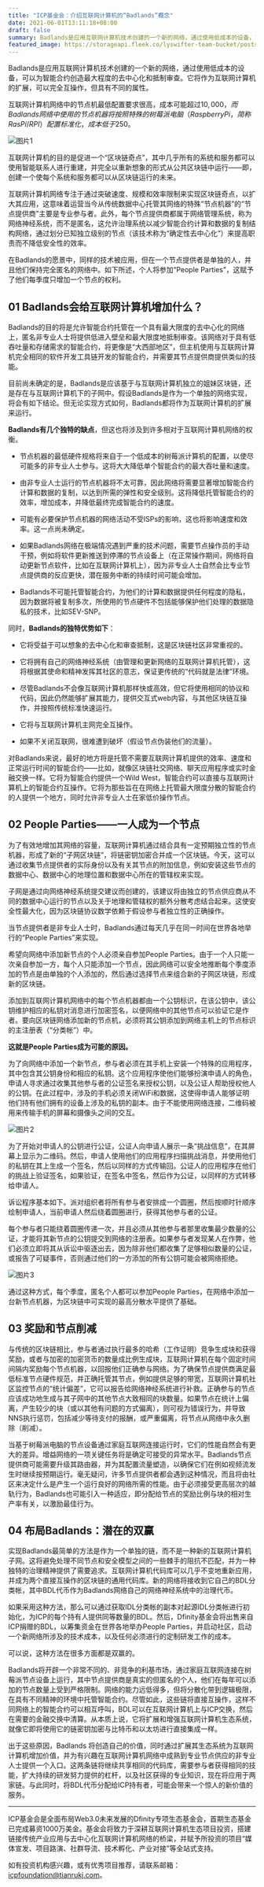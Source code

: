 ```yaml
---
title: "ICP基金会：介绍互联网计算机的“Badlands”概念"
date: 2021-06-01T13:11:18+08:00
draft: false
summary: Badlands是应用互联网计算机技术创建的一个新的网络，通过使用低成本的设备，可以为智能合约创造最大程度的去中心化和抵制审查。它将作为互联网计算机的扩展，可以完全互操作，但具有不同的属性。
featured_image: https://storageapi.fleek.co/lyswifter-team-bucket/posts/badlands/1_H_yp_VaWKh3C8vc0ammdAQ.jpeg
---
```




Badlands是应用互联网计算机技术创建的一个新的网络，通过使用低成本的设备，可以为智能合约创造最大程度的去中心化和抵制审查。它将作为互联网计算机的扩展，可以完全互操作，但具有不同的属性。  

互联网计算机网络中的节点机最低配置要求很高，成本可能超过$10,000，而Badlands网络中使用的节点机器将按照特殊的树莓派电脑（Raspberry Pi，简称RasPi / RPI）配置标准化，成本低于$250。

![](https://storageapi.fleek.co/lyswifter-team-bucket/posts/badlands/图片1.png "图片1")


互联网计算机的目的是促进一个“区块链奇点”，其中几乎所有的系统和服务都可以使用智能联系人进行重建，并完全以重新想象的形式从公共区块链中运行——即，创建一个使每个系统和服务都可以从区块链运行的未来。

互联网计算机网络专注于通过突破速度、规模和效率限制来实现区块链奇点，以扩大其应用，这意味着运营当今从传统数据中心托管其网络的特殊“节点机器”的“节点提供商”主要是专业参与者。此外，每个节点提供商都属于网络管理系统，称为网络神经系统，而不是匿名，这允许治理系统以减少智能合约计算和数据的复制结构网络，通过划分已知独立级别的节点（该技术称为“确定性去中心化”）来提高职责而不降低安全性的效率。

在Badlands的愿景中，同样的技术被应用，但在一个节点提供者是单独的人，并且他们保持完全匿名的网络中。如下所述，个人将参加“People Parties”，这赋予了他们每季度只增加一个节点的权利。



## 01 Badlands会给互联网计算机增加什么？


Badlands的目的将是允许智能合约托管在一个具有最大限度的去中心化的网络上，匿名非专业人士将提供低进入壁垒和最大限度地抵制审查。该网络对于具有低吞吐量和存储需求的智能合约，将更像是“大西部地区”，但主机使用与互联网计算机完全相同的软件开发工具链开发的智能合约，并需要其节点提供商提供类似的技能。

目前尚未确定的是，Badlands是应该基于与互联网计算机独立的姐妹区块链，还是存在与互联网计算机下的子网中。假设Badlands是作为一个单独的网络实现，将会有如下结论。但无论实现方式如何，Badlands都将作为互联网计算机的扩展来运行。


**Badlands有几个独特的缺点**，但这也将涉及到许多相对于互联网计算机网络的权衡。

- 节点机器的最低硬件规格将来自于一个低成本的树莓派计算机的配置，以使尽可能多的非专业人士参与。这将大大降低单个智能合约的最大吞吐量和速度。

- 由非专业人士运行的节点机器将不太可靠，因此网络将需要显著增加智能合约计算和数据的复制，以达到所需的弹性和安全级别。这将降低托管智能合约的效率，增加成本，并降低最终完成智能合约的速度。

- 可能有必要保护节点机器的网络活动不受ISPs的影响，这也将影响速度和效率。这一点尚未确定。

- 如果Badlands网络在极端情况遇到严重的技术问题，需要节点操作员的手动干预，例如将软件更新推送到停滞的节点设备上（在正常操作期间，网络将自动更新节点软件，比如在互联网计算机上），因为非专业人士自然会比专业节点提供商的反应更快，潜在服务中断的持续时间可能会增加。

- Badlands不可能托管智能合约，为他们的计算和数据提供任何程度的隐私，因为数据将被复制多次，所使用的节点硬件不包括能够保护他们处理的数据隐私的技术，比如SEV-SNP。  


同时，**Badlands的独特优势如下**：

- 它将受益于可以想象的去中心化和审查抵制，这是区块链社区非常重视的。

- 它将拥有自己的网络神经系统（由管理和更新网络的互联网计算机托管），这将根据其使命和精神发挥其社区的意志，保证更传统的“代码就是法律”环境。

- 尽管Badlands不会像互联网计算机那样快或高效，但它将使用相同的协议和代码，因此仍然能够扩展其能力，提供交互式web内容，与其他区块链互操作，并按照传统标准快速运行。

- 它将与互联网计算机主网完全互操作。

- 如果不关闭互联网，很难遭到破坏（假设节点伪装他们的流量）。

对Badlands来说，最好的地方将是托管不需要互联网计算机提供的效率、速度和正常运行时间的智能合约——比如，就像区块链社交网络、聊天应用程序或实时金融交换一样。它将为智能合约提供一个Wild West，智能合约可以直接与互联网计算机上的智能合约互操作。它将为那些旨在在网络上托管最大限度分散的智能合约的人提供一个地方，同时允许非专业人士在家低价操作节点。



## 02 People Parties——一人成为一个节点
为了有效地增加其网络的容量，互联网计算机通过结合具有一定预期独立性的节点机器，形成了新的“子网区块链”，将链密钥加密合并成一个区块链。今天，这可以通过收集节点提供者的实际身份以及有关其节点的附加信息，例如安装这些节点的数据中心、数据中心的地理位置和数据中心所在的管辖权来实现。


子网是通过向网络神经系统提交建议而创建的，该建议将由独立的节点供应商从不同的数据中心运行的节点以及关于地理和管辖权的额外分散考虑结合起来。这使安全性最大化，因为区块链协议数学依赖于假设参与者独立性的正确操作。


当节点提供者是非专业人士时，Badlands通过每天几乎在同一时间在世界各地举行的“People Parties”来实现。


希望向网络中添加新节点的个人必须亲自参加People Parties。由于一个人只能一次亲自参加一方，每个人只能添加一个节点，因此网络可以安全地推断每个季度添加的节点是由单独的个人添加的，然后通过选择节点来组合新的子网区块链，形成新的区块链。


添加到互联网计算机网络中的每个节点机器都由一个公钥标识，在该公钥中，该公钥维护相应的私钥对消息进行加密签名，以便网络中的其他节点可以验证它是作者。要向区块链网络添加新的节点机，必须将其公钥添加到网络主机上的节点标识的主注册表（“分类帐”）中。


**这就是People Parties成为可能的原因。**



为了向网络中添加一个新节点，参与者必须在其手机上安装一个特殊的应用程序，其中包含其公钥身份和相应的私钥。这个应用程序使他们能够扮演申请人的角色，申请人寻求通过收集其他参与者的公证签名来授权公钥，以及公证人帮助授权他人的公钥。在此过程中，涉及的手机必须关闭WiFi和数据，这使得申请人能够证明他们持有他们拥有的设备上涉及的私钥的副本。由于不能使用网络连接，二维码被用来传输手机的屏幕和摄像头之间的交互。

![](https://storageapi.fleek.co/lyswifter-team-bucket/posts/badlands/图片2.png "图片2")

为了开始对申请人的公钥进行公证，公证人向申请人展示一条“挑战信息”，在其屏幕上显示为二维码。然后，申请人使用他们的应用程序扫描挑战消息，并使用他们的私钥在其上生成一个签名，然后以同样的方式传输回。公证人的应用程序在他们的挑战上验证签名，如果验证，在签名中签名，然后作为公证，以同样的方式转移给申请人。


诉讼程序基本如下。派对组织者将所有参与者安排成一个圆圈，然后按顺时针顺序绘制申请人，当前申请人然后绕着圆圈进行，获得其他参与者的公证。


每个参与者只能绕着圆圈传递一次，并且必须从其他参与者那里收集最少数量的公证，才能将其新节点的公钥提交到网络的注册表。如果参与者发现某人在作弊，他们必须立即将其从诉讼中驱逐出去，因为除非他们都收集了足够相似数量的公证，或报告了可疑事件，否则通过他们的一方添加的所有公钥可能会被网络拒绝。


![](https://storageapi.fleek.co/lyswifter-team-bucket/posts/badlands/图片3.png "图片3")

通过这种方式，每个季度，匿名个人都可以参加People Parties，在网络中添加一台新节点机器，为区块链中可实现的最高分散水平提供了基础。



## 03 奖励和节点削减  

与传统的区块链相比，参与者通过执行最多的哈希（工作证明）竞争生成块和获得奖励，或者与加密的加密货币的数量成比例生成块，互联网计算机在每个固定时间间隔内奖励每个节点机器，以回报他们正确参与网络。为了确保节点提供商满足最低标准节点硬件规范，并正确托管其节点，例如提供足够的带宽，互联网计算机社区监控节点的“统计偏差”，它可以报告给网络神经系统进行补救。正确参与的节点应该成功地生成与其子网中的其他节点大致相同的块数量。如果节点在统计上偏离，产生较少的块（或以其他有问题的方式偏离），则可视为错误行为，并导致NNS执行惩罚，包括减少等待支付的报酬，或严重偏离，将节点从网络中永久删除（削减）。

当基于树莓派电脑的节点设备通过家庭互联网连接运行时，它们的性能自然会有更大的差异。增益网络的一项关键任务将是确定可接受的异常水平。Badlands节点提供商可能需要升级其路由器，并为其配置流量塑造，以确保它们在例如视频流发生时继续按预期运行。毫无疑问，许多节点提供者都会遇到这种情况，而且将由社区来决定什么是产生一个运行良好的网络所需的性能。由于必须接受更高层次的越轨行为，Badlands也可能引入一种适应，即分配给节点的奖励比例与块的相对生产率有关，以激励最佳行为。


## 04 布局Badlands：潜在的双赢

实现Badlands最简单的方法是作为一个单独的链，而不是一种新的互联网计算机子网。这将避免处理不同节点和安全模型之间的一些棘手的阻抗不匹配，并为一种独特的治理精神提供了需要追求。互联网计算机代码库可以几乎不变地重新应用，并成为两个直接互操作的区块链的通用代码库。新的网络将接收到它自己的BDL分类帐，其中BDL代币作为Badlands网络自己的网络神经系统中的治理代币。


如果采用这种方法，那么可以通过获取IDL分类帐的副本对起源IDL分类帐进行初始化，为ICP的每个持有人提供同等数量的BDL。然后，Dfinity基金会将出售来自ICP捐赠的BDL，以筹集资金在世界各地举办People Parties，并启动社区，启动一个新网络所涉及的技术成本，以及任何必须进行的定制研发工作的成本。


可以说，这种方法在很多方面都是双赢的。


Badlands将开辟一个非常不同的、非竞争的利基市场，通过家庭互联网连接在树莓派节点设备上运行，其中节点提供商是真实的但匿名的个人，他们在每年可以添加的节点数量上受到严格限制。网络的能力远低得多，但将分散化带到逻辑极限，在具有不同精神的环境中托管智能合约。尽管如此，这些链将直接互操作，这样不同网络上的智能合约可以相互呼叫，BDL可以在互联网计算机上与ICP交换，然后在需要的金融交换中清算。从本质上说，它将扩展和增强互联网计算机生态系统，就像它即将使用它的链密钥加密与比特币和以太坊进行直接集成一样。


出于这些原因，Badlands 将创造自己的价值，同时通过扩展其生态系统为互联网计算机增加价值，并为有兴趣在互联网计算机网络中成熟到专业节点供应的非专业人士提供一个入口。这两条链将继续共享相同的代码库，需要参与者获得相同的技能，扩大持续的研发努力提供的杠杆，以及社区获得的专业知识，现在将应用于两家链。与此同时，将BDL代币分配给ICP持有者，可能会带来一个惊人的新价值的服务。


---

ICP基金会是全面布局Web3.0未来发展的Dfinity专项生态基金会，首期生态基金已完成募资1000万美金。基金会将致力于深耕互联网计算机生态项目投资，搭建链接传统产业应用与去中心化互联网计算机网络的桥梁，并赋予所投资的项目“媒体宣发、项目路演、社群导流、技术孵化、产业对接”等全站式支持。


如有投资机构感兴趣，或有优秀项目推荐，请联系邮箱：icpfoundation@tianrukj.com。
